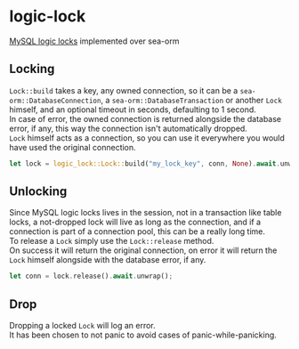 # logic-lock
[MySQL logic locks](https://dev.mysql.com/doc/refman/5.7/en/locking-functions.html#function_get-lock) implemented over sea-orm

## Locking

`Lock::build` takes a key, any owned connection, so it can be a `sea-orm::DatabaseConnection`, a `sea-orm::DatabaseTransaction` or another `Lock` himself, and an optional timeout in seconds, defaulting to 1 second.<br />
In case of error, the owned connection is returned alongside the database error, if any, this way the connection isn't automatically dropped.<br />
`Lock` himself acts as a connection, so you can use it everywhere you would have used the original connection.

```rust
let lock = logic_lock::Lock::build("my_lock_key", conn, None).await.unwrap();
```

## Unlocking

Since MySQL logic locks lives in the session, not in a transaction like table locks, a not-dropped lock will live as long as the connection, and if a connection is part of a connection pool, this can be a really long time.<br />
To release a `Lock` simply use the `Lock::release` method.<br />
On success it will return the original connection, on error it will return the `Lock` himself alongside with the database error, if any.

```rust
let conn = lock.release().await.unwrap();
```

## Drop

Dropping a locked `Lock` will log an error.<br />
It has been chosen to not panic to avoid cases of panic-while-panicking.
